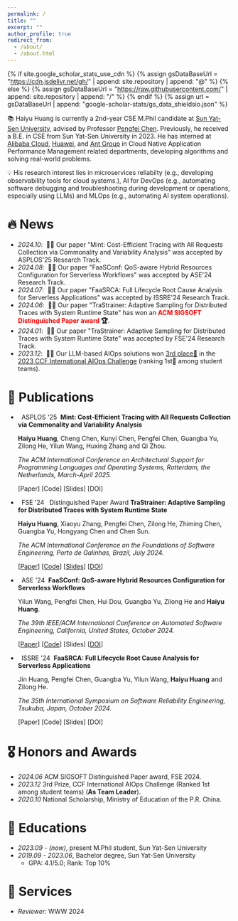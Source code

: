 ```yaml
---
permalink: /
title: ""
excerpt: ""
author_profile: true
redirect_from: 
  - /about/
  - /about.html
---
```


{% if site.google_scholar_stats_use_cdn %}
{% assign gsDataBaseUrl = "https://cdn.jsdelivr.net/gh/" | append: site.repository | append: "@" %}
{% else %}
{% assign gsDataBaseUrl = "https://raw.githubusercontent.com/" | append: site.repository | append: "/" %}
{% endif %}
{% assign url = gsDataBaseUrl | append: "google-scholar-stats/gs_data_shieldsio.json" %}

<span class='anchor' id='about-me'></span>

📚 Haiyu Huang is currently a 2nd-year CSE M.Phil candidate at [Sun Yat-Sen University](https://cse.sysu.edu.cn/), advised by Professor [Pengfei Chen](https://cse.sysu.edu.cn/content/3747). Previously, he received a B.E. in CSE from Sun Yat-Sen University in 2023. He has interned at [Alibaba Cloud](https://cn.aliyun.com/), [Huawei](https://www.huawei.com/), and [Ant Group](https://www.antgroup.com/) in Cloud Native Application Performance Management related departments, developing algorithms and solving real-world problems.

💡 His research interest lies in microservices reliabilty (e.g., developing observability tools for cloud systems.), AI for DevOps (e.g., automating software debugging and troubleshooting during development or operations, especially using LLMs) and MLOps (e.g., automating AI system operations).


# 🔥 News
- *2024.10*: &nbsp;🎉🎉 Our paper "Mint: Cost-Efficient Tracing with All Requests Collection via Commonality and Variability Analysis" was accepted by ASPLOS'25 Research Track.
- *2024.08*: &nbsp;🎉🎉 Our paper "FaaSConf: QoS-aware Hybrid Resources Configuration for Serverless Workflows" was accepted by ASE'24 Research Track.
- *2024.07*: &nbsp;🎉🎉 Our paper "FaaSRCA: Full Lifecycle Root Cause Analysis for Serverless Applications" was accepted by ISSRE'24 Research Track.
- *2024.06*: &nbsp;🎉🎉 Our paper "TraStrainer: Adaptive Sampling for Distributed Traces with System Runtime State" has won an **<font color="red">ACM SIGSOFT Distinguished Paper award</font> 🏆**.
- *2024.01*: &nbsp;🎉🎉 Our paper "TraStrainer: Adaptive Sampling for Distributed Traces with System Runtime State" was accepted by FSE'24 Research Track.
- *2023.12*: &nbsp;🎉🎉 Our LLM-based AIOps solutions won [3rd place🥉](https://mp.weixin.qq.com/s/KctBL78OgxSOzPXoeGfe5w) in the [2023 CCF International AIOps Challenge](https://competition.aiops-challenge.com/home/competition/1669253443434315819) \(ranking 1st🏅 among student teams\).

# 📝 Publications 

- &nbsp; <span class="badge">ASPLOS '25</span> &nbsp;**Mint: Cost-Efficient Tracing with All Requests Collection via Commonality and Variability Analysis**

  <span style="font-size:14px;"> **Haiyu Huang**, Cheng Chen, Kunyi Chen, Pengfei Chen, Guangba Yu, Zilong He, Yilun Wang, Huxing Zhang and Qi Zhou. </span>

  <span style="font-size:14px;"> *The ACM International Conference on Architectural Support for Programming Languages and Operating Systems, Rotterdam, the Netherlands, March-April 2025.* </span>

  [Paper]
  [Code]
  [Slides]
  [DOI]

- &nbsp; <span class="badge">FSE '24</span> &nbsp;&nbsp;<span class="award">Distinguished Paper Award</span> **TraStrainer: Adaptive Sampling for Distributed Traces with System Runtime State**

  <span style="font-size:14px;"> **Haiyu Huang**, Xiaoyu Zhang, Pengfei Chen, Zilong He, Zhiming Chen, Guangba Yu, Hongyang Chen and Chen Sun. </span>

  <span style="font-size:14px;"> *The ACM International Conference on the Foundations of Software Engineering, Porto de Galinhas, Brazil, July 2024.* </span>

  [[Paper](https://huanghy95.github.io/files/fse24/fse2024TraStrainer.pdf)]
  [[Code](https://github.com/IntelligentDDS/TraStrainer)]
  [[Slides](https://huanghy95.github.io/files/fse24/fse351slides.pdf)]
  [[DOI](https://dl.acm.org/doi/abs/10.1145/3643748)]

- &nbsp; <span class="badge">ASE '24</span> &nbsp;**FaaSConf: QoS-aware Hybrid Resources Configuration for Serverless Workflows**

  <span style="font-size:14px;"> Yilun Wang, Pengfei Chen, Hui Dou, Guangba Yu, Zilong He and **Haiyu Huang**. </span>

  <span style="font-size:14px;"> *The 39th IEEE/ACM International Conference on Automated Software Engineering, California, United States, October 2024.* </span>

  [[Paper](https://huanghy95.github.io/files/ase24/ase24faasconf.pdf)]
  [[Code](https://github.com/wiluen/FaaSConf)]
  [Slides]
  [[DOI](https://dl.acm.org/doi/10.1145/3691620.3695477)]

- &nbsp; <span class="badge">ISSRE '24</span> &nbsp;**FaaSRCA: Full Lifecycle Root Cause Analysis for Serverless Applications**

  <span style="font-size:14px;"> Jin Huang, Pengfei Chen, Guangba Yu, Yilun Wang, **Haiyu Huang** and Zilong He. </span>

  <span style="font-size:14px;"> *The 35th International Symposium on Software Reliability Engineering, Tsukuba, Japan, October 2024.* </span>

  [Paper]
  [Code]
  [Slides]
  [DOI]


# 🎖 Honors and Awards
- *2024.06* ACM SIGSOFT Distinguished Paper award, FSE 2024.
- *2023.12* 3rd Prize, CCF International AIOps Challenge (Ranked 1st among student teams) (**As Team Leader**).
- *2020.10* National Scholarship, Ministry of Education of the P.R. China. 

# 📖 Educations
- *2023.09 - (now)*, present M.Phil student, Sun Yat-Sen University
- *2019.09 - 2023.06*, Bachelor degree, Sun Yat-Sen University
  - GPA: 4.1/5.0; Rank: Top 10%

# 💬 Services
- *Reviewer:*  WWW 2024

<!-- # 💻 Internships -->